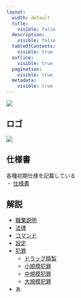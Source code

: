 ```yaml
---
layout:
  width: default
  title:
    visible: false
  description:
    visible: false
  tableOfContents:
    visible: true
  outline:
    visible: true
  pagination:
    visible: true
  metadata:
    visible: true
---
```


![](https://placehold.jp/30/dd6699/ffffff/600x100.png?text=PPGR+-ぽぽぐら-)

## ロゴ

![](https://placehold.jp/150x150.png)

## 仕様書

各種初期仕様を記載している  
・ [仕様書](ppgr/document.md)

## 解説

- [職業説明]()
- [法律](ppgr/crime.md)
- [コマンド](ppgr/command.md)
- [設定](ppgr/setting.md)
- [犯罪](ppgr/)
  - [ドラッグ精製](ppgr/)
  - [小規模犯罪](ppgr/)
  - [中規模犯罪](ppgr/)
  - [大規模犯罪](ppgr/)
- あ
